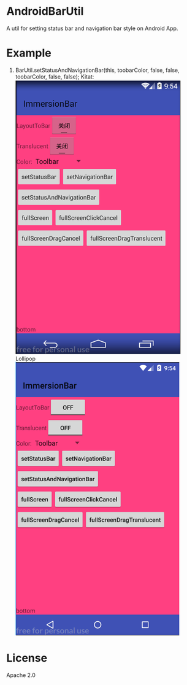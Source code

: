 # AndroidBarUtil
A util for setting status bar and navigation bar style on Android App.

# Example
1. BarUtil.setStatusAndNavigationBar(this, toobarColor, false, false, toobarColor, false, false);
Kitat:
![](https://github.com/zyl1012/AndroidBarUtil/blob/master/screenshots/kitat_color.png)
Lollipop
![](https://github.com/zyl1012/AndroidBarUtil/blob/master/screenshots/lollipop_color.png)

# License
Apache 2.0
